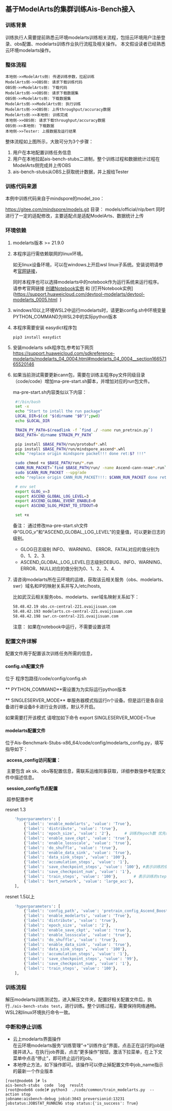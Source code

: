 ## 基于ModelArts的集群训练Ais-Bench接入

### 训练背景
训练执行人需要提前熟悉云环境modelarts训练相关流程，包括云环境用户注册登录、obs配置、modelarts训练作业执行流程及相关操作。
本文假设读者已经熟悉云环境modelarts操作。
### 整体流程

```sequence
本地侧->>ModelArts侧: 传递训练参数，拉起训练
ModelArts侧->>OBS侧: 请求下载训练代码
OBS侧->>ModelArts侧: 下载代码
ModelArts侧->>OBS侧: 请求下载数据集
OBS侧->>ModelArts侧: 下载数据集
ModelArts侧->>ModelArts侧: 执行训练
ModelArts侧->>OBS侧: 上传throughput/accuracy数据
ModelArts侧->>本地侧: 训练完成
本地侧->>OBS侧: 请求下载throughput/accuracy数据
OBS侧->>本地侧: 下载数据
本地侧->>Tester: 上报数据及运行结果
```

整体流程如上图所示，大致可分为3个步骤：

1. 用户在本地配置训练任务信息
2. 用户在本地拉起ais-bench-stubs二进制，整个训练过程和数据统计过程在ModelArts侧完成并上传OBS
3. ais-bench-stubs从OBS上获取统计数据，并上报给Tester

### 训练代码来源

本例中训练代码来自于mindspore的model_zoo：

https://gitee.com/mindspore/models.git   目录： models/official/nlp/bert
同时进行了一定的适配修改，主要适配点是适配ModelArts、数据统计上传

### 环境依赖
1. modelarts版本 >= 21.9.0    
2. 本程序运行需依赖联网的linux环境。

    如无linux设备环境，可以在windows上开启wsl linux子系统。安装说明请参考[官网链接](https://docs.microsoft.com/zh-cn/windows/wsl/install)，

    同时本程序也可以选择modelarts中的notebook作为运行系统来运行程序。  请参考官网链接  [创建Notebook实例](https://support.huaweicloud.com/devtool-modelarts/devtool-modelarts_0004.html ) 和 [打开Notebook实例](https://support.huaweicloud.com/devtool-modelarts/devtool-modelarts_0005.html  )

3. windows10以上环境WSL2中运行modelarts时，请更新config.sh中环境变量PYTHON_COMMAND为WSL2中的实际python版本

4. 本程序需要安装 easydict程序包
    ```
    pip3 install easydict
    ```

5. 安装modelarts sdk程序包,参考如下网页
https://support.huaweicloud.com/sdkreference-modelarts/modelarts_04_0004.html#modelarts_04_0004__section16657165520146


6. 如果当前测试需要更新cann包，需要在训练主程序py文件同级目录（code/code）增加ma-pre-start.sh脚本，并增加对应的run包文件。

   ma-pre-start.sh内容类似以下内容：
   ```BASH
    #!/bin/bash
    set -x
    echo "Start to intall the run package"
    LOCAL_DIR=$(cd "$(dirname "$0")";pwd)
    echo $LOCAL_DIR

    TRAIN_PY_PATH=$(readlink -f `find ./ -name run_pretrain.py`)
    BASE_PATH=`dirname $TRAIN_PY_PATH`

    pip install $BASE_PATH/run/protobuf*.whl
    pip install $BASE_PATH/run/mindspore_ascend*.whl
    echo "replace origin mindspore packet!!! done ret:$? !!!"

    sudo chmod +x $BASE_PATH/run/*.run
    CANN_RUN_PACKET=`find $BASE_PATH/run/ -name Ascend-cann-nnae*.run`
    sudo $CANN_RUN_PACKET --upgrade
    echo "replace origin CANN_RUN_PACKET!!!: $CANN_RUN_PACKET done ret:$? !!!"

    # env set
    export GLOG_v=3
    export ASCEND_GLOBAL_LOG_LEVEL=3
    export ASCEND_GLOBAL_EVENT_ENABLE=0
    export ASCEND_SLOG_PRINT_TO_STDOUT=0

    set +x

   ```

   备注：
   通过修改ma-pre-start.sh文件中“GLOG_v”和“ASCEND_GLOBAL_LOG_LEVEL”的变量值，可以更新日志的级别。
   + GLOG日志级别 INFO、 WARNING、 ERROR、FATAL对应的值分别为0、1、2、3.
   + ASCEND_GLOBAL_LOG_LEVEL日志级别DEBUG、INFO、WARNING、ERROR、NULL对应的值分别为0、1、2、3、4.

7. 请咨询modelarts所在云环境的运维，获取该云相关服务（obs、modelarts、swr）域名和IP的映射关系并写入/etc/hosts, 
   
   比如武汉云相关服务obs、modelarts、swr域名映射关系如下：
   
   ```bash
   58.48.42.19 obs.cn-central-221.ovaijisuan.com
   58.48.42.193 modelarts.cn-central-221.ovaijisuan.com
   58.48.42.198 swr.cn-central-221.ovaijisuan.com
   ```
   
   注意： 如果在notebook中运行，不需要设置该项 

### 配置文件详解

配置文件用于配置该次训练任务所需的信息，

#### config.sh配置文件

位于 程序包路径/code/config/config.sh 

**	PYTHON_COMMAND**需设置为为实际运行python版本

**	SINGLESERVER_MODE** 单服务器模式指运行n个设备。但是运行是各自设备进行单设备8卡进行业务训练，默认不开启。

如果需要打开该模式 请增加如下命令 export SINGLESERVER_MODE=True

#### modelarts配置文件

位于Ais-Benchmark-Stubs-x86_64/code/config/modelarts_config.py，填写指导如下：

​		**access_config访问配置：**

​		主要包含 ak sk、obs等配置信息，需联系运维同事获取，详细参数强参考配置文件中描述信息。

​		**session_config节点配置**

​		超参配置参考

resnet 1.3
```BASH
    'hyperparameters': [
        {'label': 'enable_modelarts', 'value': 'True'},
        {'label': 'distribute', 'value': 'true'},
        {'label': 'epoch_size', 'value': '2'},      # 训练的epoch数 优先级低于train_steps，如果存在train_steps以此为准，否则以epoch_size为准
        {'label': 'enable_save_ckpt', 'value': 'true'},
        {'label': 'enable_lossscale', 'value': 'true'},
        {'label': 'do_shuffle', 'value': 'true'},
        {'label': 'enable_data_sink', 'value': 'true'},
        {'label': 'data_sink_steps', 'value': '100'},
        {'label': 'accumulation_steps', 'value': '1'},
        {'label': 'save_checkpoint_steps', 'value': '100'}, #表示训练的保存ckpt的step数 建议与train_steps保持一致
        {'label': 'save_checkpoint_num', 'value': '1'},
        {'label': 'train_steps', 'value': '100'},       # 表示训练的step数
        {'label': 'bert_network', 'value': 'large_acc'},
    ],
```


resnet 1.5以上

```BASH
    'hyperparameters': [
        {'label': 'config_path', 'value': 'pretrain_config_Ascend_Boost.yaml'},
        {'label': 'enable_modelarts', 'value': 'True'},
        {'label': 'distribute', 'value': 'true'},
        {'label': 'epoch_size', 'value': '2'},
        {'label': 'enable_save_ckpt', 'value': 'true'},
        {'label': 'enable_lossscale', 'value': 'true'},
        {'label': 'do_shuffle', 'value': 'true'},
        {'label': 'enable_data_sink', 'value': 'true'},
        {'label': 'data_sink_steps', 'value': '100'},
        {'label': 'accumulation_steps', 'value': '1'},
        {'label': 'save_checkpoint_steps', 'value': '99'},
        {'label': 'save_checkpoint_num', 'value': '1'},
        {'label': 'train_steps', 'value': '100'},
    ],
```


### 训练流程
解压modelarts训练测试包，进入解压文件夹，配置好相关配置文件后，执行`./ais-bench-stubs test`，进行训练。整个训练过程，需要保持网络通畅。WSL2和linux环境执行命令一致。


### 中断和停止训练
+ 云上modelarts界面操作  
在云环境modelarts服务“训练管理”->“训练作业”界面，点击正在运行的job链接并进入。在执行job界面，点击“更多操作”按钮，激活下拉菜单，在上下文菜单中点击“停止”，即可终止运行的job。
+ 本地停止方法，如下操作即可。该操作可以停止掉配置文件中job_name指示的最新一个作业版本
```
[root@node66 ]# ls
ais-bench-stubs  code  log  result
[root@node66 code]# python3  ./code/common/train_modelarts.py  --action stop
jobname:aisbench-debug jobid:3043 preversionid:13231 jobstatus:JOBSTAT_RUNNING stop status:{'is_success': True}
```